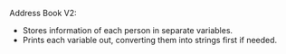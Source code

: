 Address Book V2:
- Stores information of each person in separate variables.
- Prints each variable out, converting them into strings first if needed.
